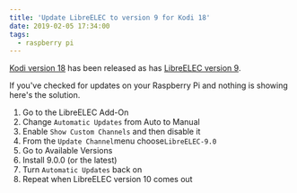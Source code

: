 ```yaml
---
title: 'Update LibreELEC to version 9 for Kodi 18'
date: 2019-02-05 17:34:00
tags:
  - raspberry pi
---
```


[Kodi version 18](https://kodi.tv/article/kodi-180) has been released as has [LibreELEC version 9](https://libreelec.tv/2019/02/libreelec-leia-9-0-0-release/).

If you've checked for updates on your Raspberry Pi and nothing is showing here's the solution.

1. Go to the LibreELEC Add-On
2. Change `Automatic Updates` from Auto to Manual
3. Enable `Show Custom Channels` and then disable it
4. From the `Update Channel`menu choose`LibreELEC-9.0`
5. Go to Available Versions
6. Install 9.0.0 (or the latest)
7. Turn `Automatic Updates` back on
8. Repeat when LibreELEC version 10 comes out
